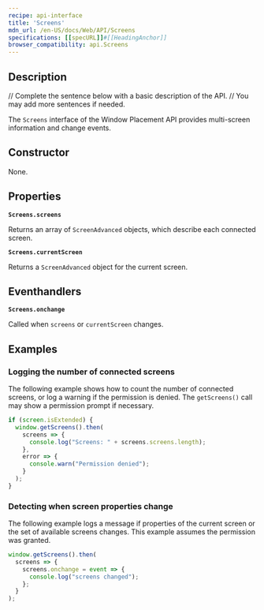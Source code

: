 ```yaml
---
recipe: api-interface
title: 'Screens'
mdn_url: /en-US/docs/Web/API/Screens
specifications: [[specURL]]#[[HeadingAnchor]]
browser_compatibility: api.Screens
---
```


## Description

// Complete the sentence below with a basic description of the API.
// You may add more sentences if needed.

The `Screens` interface of the Window Placement API provides multi-screen information and change events.

## Constructor

None.

## Properties

**`Screens.screens`**

Returns an array of `ScreenAdvanced` objects, which describe each connected screen.

**`Screens.currentScreen`**

Returns a `ScreenAdvanced` object for the current screen.

## Eventhandlers

**`Screens.onchange`**

Called when `screens` or `currentScreen` changes.

## Examples

### Logging the number of connected screens

The following example shows how to count the number of connected screens,
or log a warning if the permission is denied. The `getScreens()` call
may show a permission prompt if necessary.

```js
if (screen.isExtended) {
  window.getScreens().then(
    screens => {
      console.log("Screens: " + screens.screens.length);
    },
    error => {
      console.warn("Permission denied");
    }
  );
}
```

### Detecting when screen properties change

The following example logs a message if properties of the current
screen or the set of available screens changes. This example
assumes the permission was granted.

```js
window.getScreens().then(
  screens => {
    screens.onchange = event => {
      console.log("screens changed");
    };
  }
);
```
